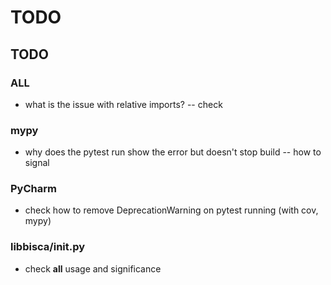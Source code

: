 # TODO

## TODO
### ALL
- what is the issue with relative imports? -- check

### mypy
- why does the pytest run show the error but doesn't stop build -- how to signal

### PyCharm
- check how to remove DeprecationWarning on pytest running (with cov, mypy)

### libbisca/__init__.py
- check __all__ usage and significance
